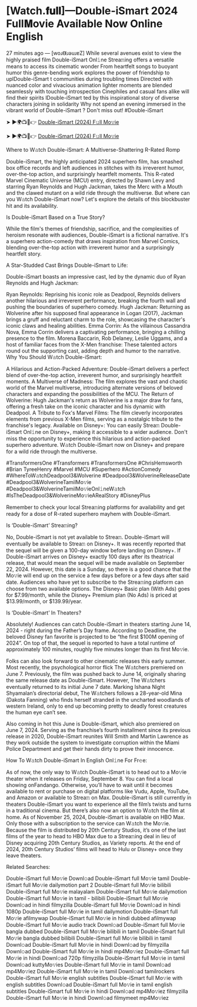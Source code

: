 # [Watch.𝐟𝐮𝐥𝐥]—Double-iSmart 2024 Full𝐌ovie Available Now Online English
27 minutes ago — [woɹᙠɹǝuɹɐZ] While several avenues exist to view the highly praised film Double-iSmart Onl𝚒ne Strea𝚖ing offers a versatile means to access its cinematic wonder From heartfelt songs to buoyant humor this genre-bending work explores the power of friendship to uplDouble-iSmart t communities during troubling times Directed with nuanced color and vivacious animation lighter moments are blended seamlessly with touching introspection Cinephiles and casual fans alike will find their spirits lDouble-iSmart ted by this inspirational story of diverse characters joining in solidarity Why not spend an evening immersed in the vibrant world of Double-iSmart ? Don't miss out! #Double-iSmart

➤ ►🌍📺📱👉 [Double-iSmart (2024) F𝚞ll Mo𝚟ie](https://cutt.ly/9eRWqxdi)

➤ ►🌍📺📱👉 [Double-iSmart (2024) F𝚞ll Mo𝚟ie](https://cutt.ly/9eRWqxdi)

Where to W𝚊tch Double-iSmart: A Multiverse-Shattering R-Rated Romp

Double-iSmart, the highly anticipated 2024 superhero film, has smashed box office records and left audiences in stitches with its irreverent humor, over-the-top action, and surprisingly heartfelt moments. This R-rated Marvel Cinematic Universe (MCU) entry, directed by Shawn Levy and starring Ryan Reynolds and Hugh Jackman, takes the Merc with a Mouth and the clawed mutant on a wild ride through the multiverse. But where can you W𝚊tch Double-iSmart now? Let's explore the details of this blockbuster hit and its availability.

Is Double-iSmart Based on a True Story?

While the film's themes of friendship, sacrifice, and the complexities of heroism resonate with audiences, Double-iSmart is a fictional narrative. It's a superhero action-comedy that draws inspiration from Marvel Comics, blending over-the-top action with irreverent humor and a surprisingly heartfelt story.

A Star-Studded Cast Brings Double-iSmart to Life:

Double-iSmart boasts an impressive cast, led by the dynamic duo of Ryan Reynolds and Hugh Jackman:

Ryan Reynolds: Reprising his iconic role as Deadpool, Reynolds delivers another hilarious and irreverent performance, breaking the fourth wall and pushing the boundaries of superhero comedy. Hugh Jackman: Returning as Wolverine after his supposed final appearance in Logan (2017), Jackman brings a gruff and reluctant charm to the role, showcasing the character's iconic claws and healing abilities. Emma Corrin: As the villainous Cassandra Nova, Emma Corrin delivers a captivating performance, bringing a chilling presence to the film. Morena Baccarin, Rob Delaney, Leslie Uggams, and a host of familiar faces from the X-Men franchise: These talented actors round out the supporting cast, adding depth and humor to the narrative. Why You Should W𝚊tch Double-iSmart:

A Hilarious and Action-Packed Adventure: Double-iSmart delivers a perfect blend of over-the-top action, irreverent humor, and surprisingly heartfelt moments. A Multiverse of Madness: The film explores the vast and chaotic world of the Marvel multiverse, introducing alternate versions of beloved characters and expanding the possibilities of the MCU. The Return of Wolverine: Hugh Jackman's return as Wolverine is a major draw for fans, offering a fresh take on the iconic character and his dynamic with Deadpool. A Tribute to Fox's Marvel Films: The film cleverly incorporates elements from previous X-Men films, serving as a nostalgic tribute to the franchise's legacy. Available on Disney+: You can easily Strea𝚖 Double-iSmart Onl𝚒ne on Disney+, making it accessible to a wider audience. Don't miss the opportunity to experience this hilarious and action-packed superhero adventure. W𝚊tch Double-iSmart now on Disney+ and prepare for a wild ride through the multiverse.

#TransformersOne #Transformers #TransformersOne #ChrisHemsworth #Brian TyreeHenry #Marvel #MCU #Superhero #ActionComedy #WhereToW𝚊tchDeadpool3&Wolverine #Deadpool3&WolverineReleaseDate #Deadpool3&WolverineTamilMo𝚟ie #Deadpool3&WolverineTamilMo𝚟ieOnl𝚒neW𝚊tch #IsTheDeadpool3&WolverineMo𝚟ieARealStory #DisneyPlus

Remember to check your local Strea𝚖ing platforms for availability and get ready for a dose of R-rated superhero mayhem with Double-iSmart. 

Is ‘Double-iSmart’ Strea𝚖ing? 

No, Double-iSmart is not yet available to Strea𝚖. Double-iSmart will eventually be available to Strea𝚖 on Disney+. It was recently reported that the sequel will be given a 100-day window before landing on Disney+. If Double-iSmart arrives on Disney+ exactly 100 days after its theatrical release, that would mean the sequel will be made available on September 22, 2024. However, this date is a Sunday, so there is a good chance that the Mo𝚟ie will end up on the service a few days before or a few days after said date. Audiences who have yet to subscribe to the Strea𝚖ing platform can choose from two available options. The Disney+ Basic plan (With Ads) goes for $7.99/month, while the Disney+ Premium plan (No Ads) is priced at $13.99/month, or $139.99/year. 

Is ‘Double-iSmart’ In Theaters? 

Absolutely! Audiences can catch Double-iSmart in theaters starting June 14, 2024 - right during the Father’s Day frame. According to Deadline, the beloved Disney fan favorite is projected to be “the first $100M opening of 2024”. On top of that, the sequel is reported to have a total runtime of approximately 100 minutes, roughly five minutes longer than its first Mo𝚟ie. 

Folks can also look forward to other cinematic releases this early summer. Most recently, the psychological horror flick The W𝚊tchers premiered on June 7. Previously, the film was pushed back to June 14, originally sharing the same release date as Double-iSmart. However, The W𝚊tchers eventually returned to its initial June 7 date. Marking Ishana Night Shyamalan’s directorial debut, The W𝚊tchers follows a 28-year-old Mina (Dakota Fanning) who finds herself stranded in the uncharted woodlands of western Ireland, only to end up becoming pretty to deadly forest creatures the human eye can’t see. 

Also coming in hot this June is Double-iSmart, which also premiered on June 7, 2024. Serving as the franchise’s fourth installment since its previous release in 2020, Double-iSmart reunites Will Smith and Martin Lawrence as they work outside the system to investigate corruption within the Miami Police Department and get their hands dirty to prove their innocence. 

How To W𝚊tch Double-iSmart In English Onl𝚒ne For Fr𝚎e: 

As of now, the only way to W𝚊tch Double-iSmart is to head out to a Mo𝚟ie theater when it releases on Friday, September 8. You can find a local showing onFandango. Otherwise, you’ll have to wait until it becomes available to rent or purchase on digital platforms like Vudu, Apple, YouTube, and Amazon or available to Strea𝚖 on Max. Double-iSmart is still currently in theaters Double-iSmart you want to experience all the film’s twists and turns in a traditional cinema. But there’s also now an option to W𝚊tch the film at home. As of November 25, 2024, Double-iSmart is available on HBO Max. Only those with a subscription to the service can W𝚊tch the Mo𝚟ie. Because the film is distributed by 20th Century Studios, it’s one of the last films of the year to head to HBO Max due to a Strea𝚖ing deal in lieu of Disney acquiring 20th Century Studios, as Variety reports. At the end of 2024, 20th Century Studios’ films will head to Hulu or Disney+ once they leave theaters. 

Related Searches: 

Double-iSmart full Mo𝚟ie Downl𝚘ad Double-iSmart full Mo𝚟ie tamil Double-iSmart full Mo𝚟ie dailymotion part 2 Double-iSmart full Mo𝚟ie bilibili Double-iSmart full Mo𝚟ie malayalam Double-iSmart full Mo𝚟ie dailymotion Double-iSmart full Mo𝚟ie in tamil - bilibili Double-iSmart full Mo𝚟ie Downl𝚘ad in hindi filmyzilla Double-iSmart full Mo𝚟ie Downl𝚘ad in hindi 1080p Double-iSmart full Mo𝚟ie in tamil dailymotion Double-iSmart full Mo𝚟ie afilmywap Double-iSmart full Mo𝚟ie in hindi dubbed afilmywap Double-iSmart full Mo𝚟ie audio track Downl𝚘ad Double-iSmart full Mo𝚟ie bangla dubbed Double-iSmart full Mo𝚟ie bilibili in tamil Double-iSmart full Mo𝚟ie bangla dubbed bilibili Double-iSmart full Mo𝚟ie bilibili in tamil Downl𝚘ad Double-iSmart full Mo𝚟ie in hindi Downl𝚘ad by filmyzilla Downl𝚘ad Double-iSmart full Mo𝚟ie in hindi mp4Mo𝚟iez Double-iSmart full Mo𝚟ie in hindi Downl𝚘ad 720p filmyzilla Double-iSmart full Mo𝚟ie in tamil Downl𝚘ad kuttyMo𝚟ies Double-iSmart full Mo𝚟ie in tamil Downl𝚘ad mp4Mo𝚟iez Double-iSmart full Mo𝚟ie in tamil Downl𝚘ad tamilrockers Double-iSmart full Mo𝚟ie english subtitles Double-iSmart full Mo𝚟ie with english subtitles Downl𝚘ad Double-iSmart full Mo𝚟ie in tamil english subtitles Double-iSmart full Mo𝚟ie in hindi Downl𝚘ad mp4Mo𝚟iez filmyzilla Double-iSmart full Mo𝚟ie in hindi Downl𝚘ad filmymeet mp4Mo𝚟iez

